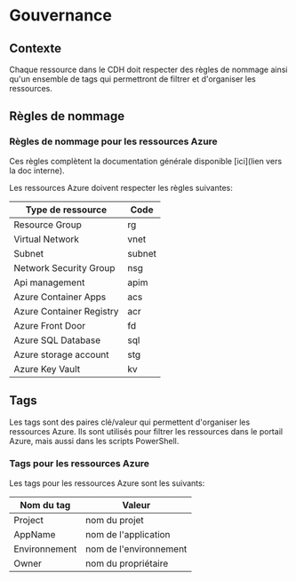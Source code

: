 <!-- Title: Gouvernance des ressources -->
<!-- Parent: DAT - Document d'architecture technique -->

<!-- Macro: \!\[.*\]\((.+)\)\<\!\-\- width=(.*) \-\-\>
     Template: ac:image
     Attachment: ${1}
     Width: ${2} -->

# Gouvernance

<!-- Include: ac:toc -->

## Contexte
Chaque ressource dans le CDH doit respecter des règles de nommage ainsi qu'un ensemble de tags qui permettront de filtrer et d'organiser les ressources.

## Règles de nommage
### Règles de nommage pour les ressources Azure
Ces règles complètent la documentation générale disponible [ici](lien vers la doc interne).

Les ressources Azure doivent respecter les règles suivantes:

| Type de ressource | Code |
|-------------------|------------------|
| Resource Group | rg |
| Virtual Network | vnet |
| Subnet | subnet |
| Network Security Group | nsg |
| Api management | apim |
| Azure Container Apps | acs |
| Azure Container Registry | acr |
| Azure Front Door | fd |
| Azure SQL Database | sql |
| Azure storage account | stg |
| Azure Key Vault | kv |

## Tags
Les tags sont des paires clé/valeur qui permettent d'organiser les ressources Azure. Ils sont utilisés pour filtrer les ressources dans le portail Azure, mais aussi dans les scripts PowerShell.

### Tags pour les ressources Azure
Les tags pour les ressources Azure sont les suivants:

| Nom du tag | Valeur |
|------------|--------|
| Project | nom du projet |
| AppName | nom de l'application |
| Environnement | nom de l'environnement |
| Owner | nom du propriétaire |
